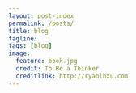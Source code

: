 ```yaml
---
layout: post-index
permalink: /posts/
title: blog
tagline: 
tags: [blog]
image:
  feature: book.jpg
  credit: To Be a Thinker
  creditlink: http://ryanlhxu.com
---
```

